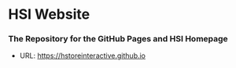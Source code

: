 # HSI Website
### The Repository for the GitHub Pages and HSI Homepage
- URL: https://hstoreinteractive.github.io
